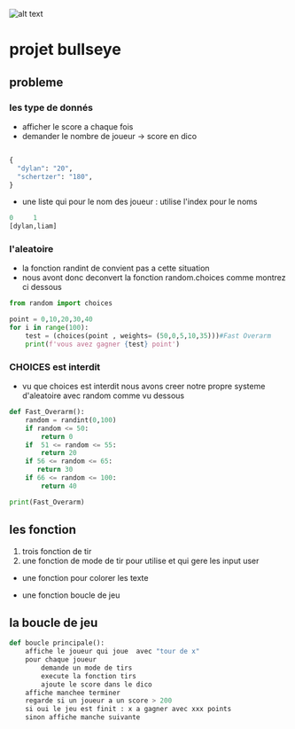![alt text](https://img.freepik.com/premium-vector/letter-b-bullseye-logo-vector-template_138551-150.jpg?w=740)

# projet bullseye

## probleme

### les type de donnés

- afficher le score a chaque fois
- demander le nombre de joueur -> score en dico

```python

{
  "dylan": "20",
  "schertzer": "180",
}
```

- une liste qui pour le nom des joueur : utilise l'index pour le noms

```python
0     1
[dylan,liam]
```

### l'aleatoire

- la fonction randint de convient pas a cette situation
- nous avont donc deconvert la fonction random.choices
comme montrez ci dessous

```python
from random import choices

point = 0,10,20,30,40
for i in range(100):
    test = (choices(point , weights= (50,0,5,10,35)))#Fast Overarm 
    print(f'vous avez gagner {test} point')

```

### CHOICES est interdit

- vu que choices est interdit nous avons creer notre propre systeme d'aleatoire avec random comme vu dessous

```python
def Fast_Overarm():
    random = randint(0,100)
    if random <= 50:
        return 0
    if  51 <= random <= 55:
        return 20
    if 56 <= random <= 65:
       return 30
    if 66 <= random <= 100:
        return 40

print(Fast_Overarm)
```


## les fonction

1. trois fonction de tir
2. une fonction de mode de tir pour utilise et qui gere les input user

- une fonction pour colorer les texte
  
- une fonction boucle de jeu

## la boucle de jeu

```python
def boucle principale():
    affiche le joueur qui joue  avec "tour de x"
    pour chaque joueur
        demande un mode de tirs
        execute la fonction tirs
        ajoute le score dans le dico
    affiche manchee terminer
    regarde si un joueur a un score > 200
    si oui le jeu est finit : x a gagner avec xxx points
    sinon affiche manche suivante
```
